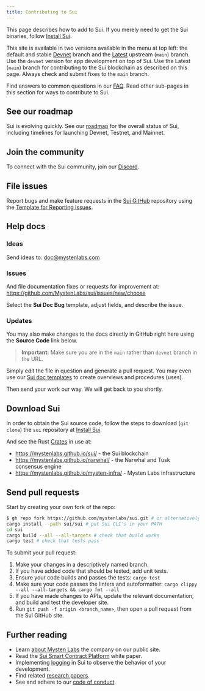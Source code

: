 ```yaml
---
title: Contributing to Sui
---
```


This page describes how to add to Sui. If you merely need to get the Sui binaries, follow [Install Sui](../build/install.md).

This site is available in two versions available in the menu at top left: the default and stable [Devnet](https://docs.sui.io/devnet/learn) branch and the [Latest](https://docs.sui.io/learn) upstream (`main`) branch. Use the `devnet` version for app development on top of Sui. Use the Latest (`main`) branch for contributing to the Sui blockchain as described on this page. Always check and submit fixes to the `main` branch.

Find answers to common questions in our [FAQ](../contribute/faq.md). Read other sub-pages in this section for ways to contribute to Sui.

## See our roadmap

Sui is evolving quickly. See our [roadmap](https://github.com/MystenLabs/sui/blob/main/ROADMAP.md) for the
overall status of Sui, including timelines for launching Devnet, Testnet, and Mainnet.

## Join the community

To connect with the Sui community, join our [Discord](https://discord.gg/sui).

## File issues

Report bugs and make feature requests in the [Sui GitHub](https://github.com/MystenLabs/sui/issues) repository
using the [Template for Reporting Issues](https://github.com/MystenLabs/sui/blob/main/ISSUES.md).

## Help docs

### Ideas
Send ideas to:
doc@mystenlabs.com

### Issues
And file documentation fixes or requests for improvement at:
https://github.com/MystenLabs/sui/issues/new/choose

Select the **Sui Doc Bug** template, adjust fields, and describe the issue.

### Updates

You may also make changes to the docs directly in GitHub right here using the **Source Code** link below.

> **Important:** Make sure you are in the `main` rather than `devnet` branch in the URL.

Simply edit the file in question and generate a pull request. You may even use our [Sui doc templates](https://github.com/MystenLabs/sui/tree/main/doc/template) to create overviews and procedures (uses).

Then send your work our way. We will get back to you shortly.

## Download Sui

In order to obtain the Sui source code, follow the steps to download (`git clone`) the `sui` repository
at [Install Sui](../build/install.md#source-code).

And see the Rust [Crates](https://doc.rust-lang.org/rust-by-example/crates.html) in use at:
* https://mystenlabs.github.io/sui/ - the Sui blockchain
* https://mystenlabs.github.io/narwhal/ - the Narwhal and Tusk consensus engine
* https://mystenlabs.github.io/mysten-infra/ - Mysten Labs infrastructure

## Send pull requests

Start by creating your own fork of the repo:
```bash
$ gh repo fork https://github.com/mystenlabs/sui.git # or alternatively, clone your fork
cargo install --path sui/sui # put Sui CLI's in your PATH
cd sui
cargo build --all --all-targets # check that build works
cargo test # check that tests pass
```

To submit your pull request:

1. Make your changes in a descriptively named branch.
2. If you have added code that should be tested, add unit tests.
3. Ensure your code builds and passes the tests: `cargo test`
4. Make sure your code passes the linters and autoformatter: `cargo clippy --all --all-targets && cargo fmt --all`
5. If you have made changes to APIs, update the relevant documentation, and build and test the developer site.
6. Run `git push -f origin <branch_name>`, then open a pull request from the Sui GitHub site.

## Further reading

* Learn [about Mysten Labs](https://mystenlabs.com/) the company on our public site.
* Read the [Sui Smart Contract Platform](../../paper/sui.pdf) white paper.
* Implementing [logging](../contribute/observability.md) in Sui to observe the behavior of your development.
* Find related [research papers](../contribute/research-papers.md).
* See and adhere to our [code of conduct](../contribute/code-of-conduct.md).
